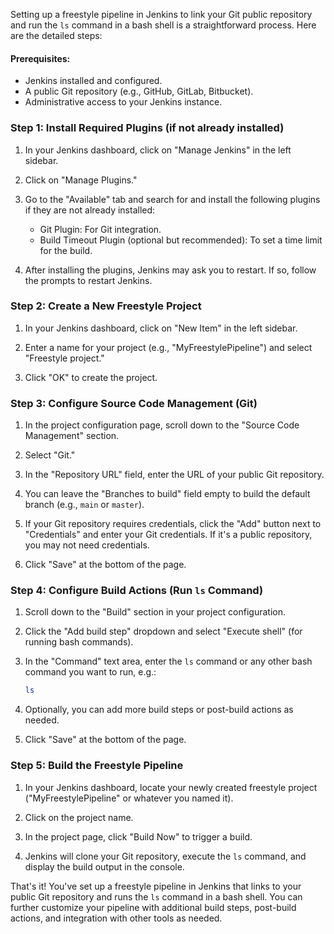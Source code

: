 Setting up a freestyle pipeline in Jenkins to link your Git public repository and run the `ls` command in a bash shell is a straightforward process. Here are the detailed steps:

#### Prerequisites:
- Jenkins installed and configured.
- A public Git repository (e.g., GitHub, GitLab, Bitbucket).
- Administrative access to your Jenkins instance.

### Step 1: Install Required Plugins (if not already installed)

1. In your Jenkins dashboard, click on "Manage Jenkins" in the left sidebar.

2. Click on "Manage Plugins."

3. Go to the "Available" tab and search for and install the following plugins if they are not already installed:
   - Git Plugin: For Git integration.
   - Build Timeout Plugin (optional but recommended): To set a time limit for the build.

4. After installing the plugins, Jenkins may ask you to restart. If so, follow the prompts to restart Jenkins.

### Step 2: Create a New Freestyle Project

1. In your Jenkins dashboard, click on "New Item" in the left sidebar.

2. Enter a name for your project (e.g., "MyFreestylePipeline") and select "Freestyle project."

3. Click "OK" to create the project.

### Step 3: Configure Source Code Management (Git)

1. In the project configuration page, scroll down to the "Source Code Management" section.

2. Select "Git."

3. In the "Repository URL" field, enter the URL of your public Git repository.

4. You can leave the "Branches to build" field empty to build the default branch (e.g., `main` or `master`).

5. If your Git repository requires credentials, click the "Add" button next to "Credentials" and enter your Git credentials. If it's a public repository, you may not need credentials.

6. Click "Save" at the bottom of the page.

### Step 4: Configure Build Actions (Run `ls` Command)

1. Scroll down to the "Build" section in your project configuration.

2. Click the "Add build step" dropdown and select "Execute shell" (for running bash commands).

3. In the "Command" text area, enter the `ls` command or any other bash command you want to run, e.g.:

   ```bash
   ls
   ```

4. Optionally, you can add more build steps or post-build actions as needed.

5. Click "Save" at the bottom of the page.

### Step 5: Build the Freestyle Pipeline

1. In your Jenkins dashboard, locate your newly created freestyle project ("MyFreestylePipeline" or whatever you named it).

2. Click on the project name.

3. In the project page, click "Build Now" to trigger a build.

4. Jenkins will clone your Git repository, execute the `ls` command, and display the build output in the console.

That's it! You've set up a freestyle pipeline in Jenkins that links to your public Git repository and runs the `ls` command in a bash shell. You can further customize your pipeline with additional build steps, post-build actions, and integration with other tools as needed.
